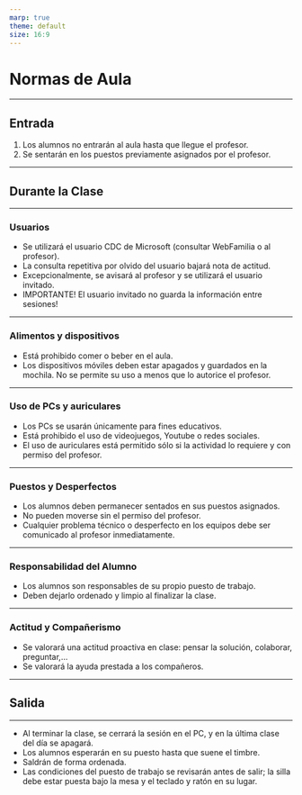 ```yaml
---
marp: true
theme: default
size: 16:9
---
```


# Normas de Aula

---

## Entrada

1. Los alumnos no entrarán al aula hasta que llegue el profesor.
2. Se sentarán en los puestos previamente asignados por el profesor.

---

## Durante la Clase

---

### Usuarios

- Se utilizará el usuario CDC de Microsoft (consultar WebFamilia o al profesor).
- La consulta repetitiva por olvido del usuario bajará nota de actitud.
- Excepcionalmente, se avisará al profesor y se utilizará el usuario invitado.
- IMPORTANTE! El usuario invitado no guarda la información entre sesiones!

---

### Alimentos y dispositivos

- Está prohibido comer o beber en el aula.
- Los dispositivos móviles deben estar apagados y guardados en la mochila. No se permite su uso a menos que lo autorice el profesor.

---

### Uso de PCs y auriculares

- Los PCs se usarán únicamente para fines educativos.
- Está prohibido el uso de videojuegos, Youtube o redes sociales.
- El uso de auriculares está permitido sólo si la actividad lo requiere y con permiso del profesor.

---

### Puestos y Desperfectos

- Los alumnos deben permanecer sentados en sus puestos asignados.
- No pueden moverse sin el permiso del profesor.
- Cualquier problema técnico o desperfecto en los equipos debe ser comunicado al profesor inmediatamente.

---

### Responsabilidad del Alumno

- Los alumnos son responsables de su propio puesto de trabajo.
- Deben dejarlo ordenado y limpio al finalizar la clase.

---

### Actitud y Compañerismo

- Se valorará una actitud proactiva en clase: pensar la solución, colaborar, preguntar,...
- Se valorará la ayuda prestada a los compañeros.

---

## Salida

---

- Al terminar la clase, se cerrará la sesión en el PC, y en la última clase del día se apagará.
- Los alumnos esperarán en su puesto hasta que suene el timbre.
- Saldrán de forma ordenada.
- Las condiciones del puesto de trabajo se revisarán antes de salir; la silla debe estar puesta bajo la mesa y el teclado y ratón en su lugar.


